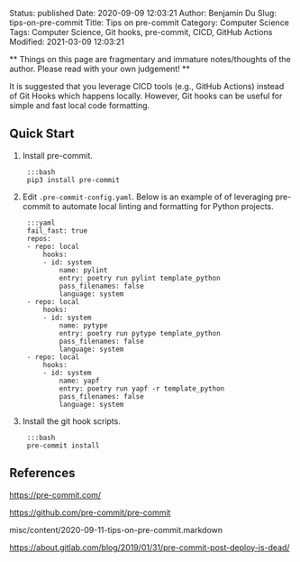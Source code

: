 Status: published
Date: 2020-09-09 12:03:21
Author: Benjamin Du
Slug: tips-on-pre-commit
Title: Tips on pre-commit
Category: Computer Science
Tags: Computer Science, Git hooks, pre-commit, CICD, GitHub Actions
Modified: 2021-03-09 12:03:21

**
Things on this page are fragmentary and immature notes/thoughts of the author.
Please read with your own judgement!
**


It is suggested that you leverage CICD tools (e.g., GitHub Actions)
instead of Git Hooks which happens locally.
However, 
Git hooks can be useful for simple and fast local code formatting.

## Quick Start

1. Install pre-commit.

        :::bash
        pip3 install pre-commit

2. Edit `.pre-commit-config.yaml`.
    Below is an example of of leveraging pre-commit 
    to automate local linting and formatting for Python projects.

        :::yaml
        fail_fast: true
        repos:
        - repo: local
            hooks:
            - id: system
                name: pylint
                entry: poetry run pylint template_python
                pass_filenames: false
                language: system
        - repo: local
            hooks:
            - id: system
                name: pytype
                entry: poetry run pytype template_python
                pass_filenames: false
                language: system
        - repo: local
            hooks:
            - id: system
                name: yapf
                entry: poetry run yapf -r template_python
                pass_filenames: false
                language: system

3. Install the git hook scripts.

        :::bash
        pre-commit install

## References

https://pre-commit.com/

https://github.com/pre-commit/pre-commit

misc/content/2020-09-11-tips-on-pre-commit.markdown

https://about.gitlab.com/blog/2019/01/31/pre-commit-post-deploy-is-dead/
